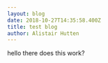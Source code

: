 ```yaml
---
layout: blog
date: 2018-10-27T14:35:58.400Z
title: test blog
author: Alistair Hutten
---
```

hello there does this work?
